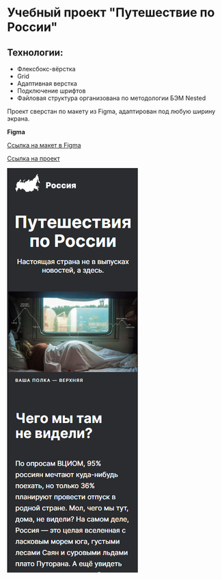 # Учебный проект "Путешествие по России"


## Технологии:
* Флексбокс-вёрстка
* Grid
* Адаптивная верстка
* Подключение шрифтов
* Файловая структура организована по методологии БЭМ Nested

Проект сверстан по макету из Figma, адаптирован под любую ширину экрана.

**Figma**

<a href="https://www.figma.com/file/5S2WSbEFL6awjVWJ0NWL8Q/Sprint-3_-Russia-_-desktop-mobile?node-id=28503%3A0/" target="_blank">Ссылка на макет в Figma</a>

<a href="https://nataliapushkina.github.io/russian-travel/" target="_blank">Ссылка на проект</a>

<img src="./images/readme.png" style="width:306px; height:944px;"/>
